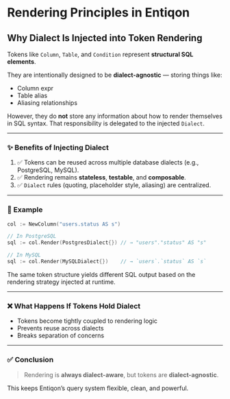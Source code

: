 # Rendering Principles in Entiqon

## Why Dialect Is Injected into Token Rendering

Tokens like `Column`, `Table`, and `Condition` represent **structural SQL elements**.

They are intentionally designed to be **dialect-agnostic** — storing things like:
- Column expr
- Table alias
- Aliasing relationships

However, they do **not** store any information about how to render themselves in SQL syntax. That responsibility is delegated to the injected `Dialect`.

---

### ✨ Benefits of Injecting Dialect

1. ✅ Tokens can be reused across multiple database dialects (e.g., PostgreSQL, MySQL).
2. ✅ Rendering remains **stateless**, **testable**, and **composable**.
3. ✅ `Dialect` rules (quoting, placeholder style, aliasing) are centralized.

---

### 🔁 Example

```go
col := NewColumn("users.status AS s")

// In PostgreSQL
sql := col.Render(PostgresDialect{}) // → "users"."status" AS "s"

// In MySQL
sql := col.Render(MySQLDialect{})    // → `users`.`status` AS `s`
```

The same token structure yields different SQL output based on the rendering strategy injected at runtime.

---

### ❌ What Happens If Tokens Hold Dialect

- Tokens become tightly coupled to rendering logic
- Prevents reuse across dialects
- Breaks separation of concerns

---

### ✅ Conclusion

> Rendering is **always dialect-aware**, but tokens are **dialect-agnostic**.

This keeps Entiqon’s query system flexible, clean, and powerful.
